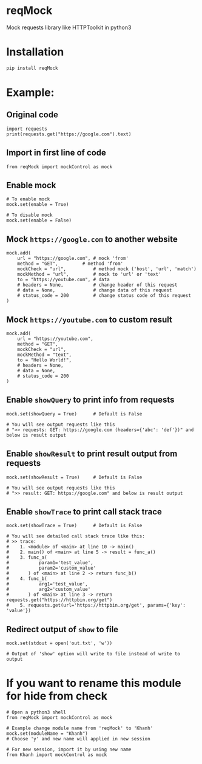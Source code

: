 # reqMock
Mock requests library like HTTPToolkit in python3

# Installation
```bash
pip install reqMock
```

# Example:
## Original code
```python3
import requests
print(requests.get("https://google.com").text)
```

## Import in first line of code
```python3
from reqMock import mockControl as mock
```

## Enable mock
```python3
# To enable mock
mock.set(enable = True)

# To disable mock
mock.set(enable = False)
```

## Mock `https://google.com` to another website
```python3
mock.add(
	url = "https://google.com",	# mock 'from'
	method = "GET",			# method 'from'
	mockCheck = "url",			# method mock ('host', 'url', 'match')
	mockMethod = "url",			# mock to 'url' or 'text'
	to = "https://youtube.com",	# data
	# headers = None, 			# change header of this request
	# data = None, 				# change data of this request
	# status_code = 200 		# change status code of this request
)
```

## Mock `https://youtube.com` to custom result
```python3
mock.add(
	url = "https://youtube.com",
	method = "GET",	
	mockCheck = "url",	
	mockMethod = "text",
	to = "Hello World!",
	# headers = None, 
	# data = None, 
	# status_code = 200
)
```

## Enable `showQuery` to print info from requests
```python3
mock.set(showQuery = True)		# Default is False

# You will see output requests like this 
# ">> requests: GET: https://google.com (headers={'abc': 'def'})" and below is result output
```

## Enable `showResult` to print result output from requests
```python3
mock.set(showResult = True)		# Default is False

# You will see output requests like this 
# ">> result: GET: https://google.com" and below is result output
```

## Enable `showTrace` to print call stack trace
```python3
mock.set(showTrace = True)		# Default is False

# You will see detailed call stack trace like this:
# >> trace:
#    1. <module> of <main> at line 10 -> main()
#    2. main() of <main> at line 5 -> result = func_a()
#    3. func_a(
#           param1='test_value',
#           param2='custom_value'
#       ) of <main> at line 2 -> return func_b()
#    4. func_b(
#           arg1='test_value',
#           arg2='custom_value'
#       ) of <main> at line 3 -> return requests.get("https://httpbin.org/get")
#    5. requests.get(url='https://httpbin.org/get', params={'key': 'value'})
```

## Redirect output of `show` to file
```python3
mock.set(stdout = open('out.txt', 'w'))

# Output of 'show' option will write to file instead of write to output
```

# If you want to rename this module for hide from check
```python3
# Open a python3 shell
from reqMock import mockControl as mock

# Example change module name from 'reqMock' to 'Khanh'
mock.set(moduleName = "Khanh")
# Choose 'y' and new name will applied in new session

# For new session, import it by using new name
from Khanh import mockControl as mock
```
